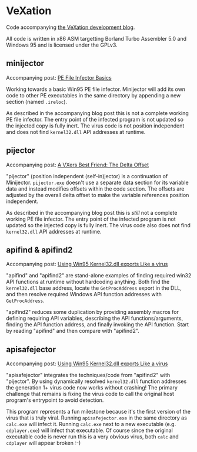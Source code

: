 # VeXation

Code accompanying [the VeXation development blog](https://log.vexation.ca).

All code is written in x86 ASM targetting Borland Turbo Assembler 5.0 and
Windows 95 and is licensed under the GPLv3.

## minijector

Accompanying post: [PE File Infector Basics](https://log.vexation.ca/2019/01/pe-file-infector-basics.html)

Working towards a basic Win95 PE file infector. Minijector will add its own code
to other PE executables in the same directory by appending a new section (named
`.ireloc`).

As described in the accompanying blog post this is not a complete working PE
file infector. The entry point of the infected program is not updated so the
injected copy is fully inert. The virus code is not position independent and
does not find `kernel32.dll` API addresses at runtime.

## pijector

Accompanying post: [A VXers Best Friend: The Delta Offset](https://log.vexation.ca/2019/03/a-vxers-best-friend-delta-offset.html)

"pijector" (position independent (self-in)jector) is a continuation of
Minijector. `pijector.exe` doesn't use a separate data section for its variable
data and instead modifies offsets within the code section. The offsets are
adjusted by the overall delta offset to make the variable references position
independent.

As described in the accompanying blog post this is *still* not a complete
working PE file infector. The entry point of the infected program is not updated
so the injected copy is fully inert. The virus code also does not find
`kernel32.dll` API addresses at runtime.

## apifind & apifind2

Accompanying post: [Using Win95 Kernel32.dll exports Like a virus](https://log.vexation.ca/2019/04/using-win95-kernel32dll-exports-like.html)

"apifind" and "apifind2" are stand-alone examples of finding required win32 API
functions at runtime without hardcoding anything. Both find the `kernel32.dll`
base address, locate the `GetProcAddress` export in the DLL, and then
resolve required Windows API function addresses with `GetProcAddress`.

"apifind2" reduces some duplication by providing assembly macros for defining
requiring API variables, describing the API functions/arguments, finding the API
function address, and finally invoking the API function. Start by reading
"apifind" and then compare with "apifind2".

## apisafejector

Accompanying post: [Using Win95 Kernel32.dll exports Like a virus](https://log.vexation.ca/2019/04/using-win95-kernel32dll-exports-like.html)

"apisafejector" integrates the techniques/code from "apifind2" with "pijector".
By using dynamically resolved `kernel32.dll` function addresses the generation
1+ virus code now works without crashing! The primary challenge that remains is
fixing the virus code to call the original host program's entrypoint to avoid
detection.

This program represents a fun milestone because it's the first version of the
virus that is truly viral. Running `apisafejector.exe` in the same directory as
`calc.exe` will infect it. Running `calc.exe` next to a new executable (e.g.
`cdplayer.exe`) will infect that executable. Of course since the original
executable code is never run this is a very obvious virus, both `calc` and
`cdplayer` will appear broken :-)
